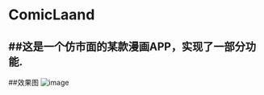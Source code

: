 # ComicLaand

##这是一个仿市面的某款漫画APP，实现了一部分功能.
---

##效果图
![image](http://p1.bqimg.com/4851/a187b4c0edd16c19.gif)
